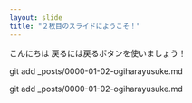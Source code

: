 ```yaml
---
layout: slide
title: "２枚目のスライドにようこそ！"
---
```

こんにちは
戻るには戻るボタンを使いましょう！

git add _posts/0000-01-02-ogiharayusuke.md


git add _posts/0000-01-02-ogiharayusuke.md
